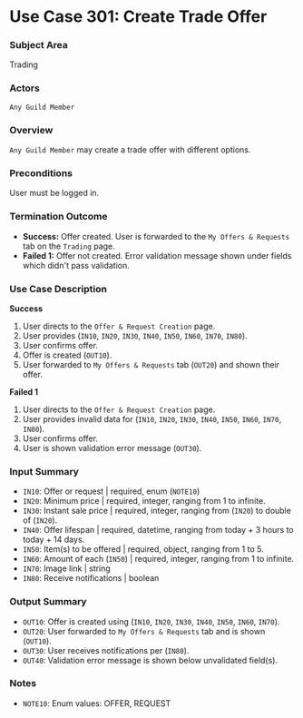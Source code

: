 # Use Case 301: Create Trade Offer

### Subject Area
Trading

### Actors
`Any Guild Member`

### Overview
`Any Guild Member` may create a trade offer with different options.

### Preconditions
User must be logged in.

### Termination Outcome
- **Success:** Offer created. User is forwarded to the `My Offers & Requests` tab on the `Trading` page.
- **Failed 1:** Offer not created. Error validation message shown under fields which didn't pass validation.

### Use Case Description
**Success**
1. User directs to the `Offer & Request Creation` page.
2. User provides (`IN10`, `IN20`, `IN30`, `IN40`, `IN50`, `IN60`, `IN70`, `IN80`).
3. User confirms offer.
4. Offer is created (`OUT10`).
5. User forwarded to `My Offers & Requests` tab (`OUT20`) and shown their offer.

**Failed 1**
1. User directs to the `Offer & Request Creation` page.
2. User provides invalid data for (`IN10`, `IN20`, `IN30`, `IN40`, `IN50`, `IN60`, `IN70`, `IN80`).
3. User confirms offer.
4. User is shown validation error message (`OUT30`).

### Input Summary
- `IN10`: Offer or request				| required, enum (`NOTE10`)
- `IN20`: Minimum price 				| required, integer, ranging from 1 to infinite.
- `IN30`: Instant sale price 			| required, integer, ranging from (`IN20`) to double of (`IN20`).
- `IN40`: Offer lifespan 				| required, datetime, ranging from today + 3 hours to today + 14 days.
- `IN50`: Item(s) to be offered 		| required, object, ranging from 1 to 5.
- `IN60`: Amount of each (`IN50`) 		| required, integer, ranging from 1 to infinite.
- `IN70`: Image link					| string
- `IN80`: Receive notifications			| boolean

### Output Summary
- `OUT10`: Offer is created using (`IN10`, `IN20`, `IN30`, `IN40`, `IN50`, `IN60`, `IN70`).
- `OUT20`: User forwarded to `My Offers & Requests` tab and is shown (`OUT10`).
- `OUT30`: User receives notifications per (`IN80`).
- `OUT40`: Validation error message is shown below unvalidated field(s).

### Notes
- `NOTE10`: Enum values: OFFER, REQUEST